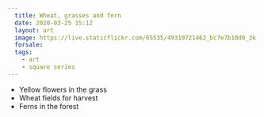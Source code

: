 ```yaml
---
  title: Wheat, grasses and fern
  date: 2020-03-25 15:12
  layout: art
  image: https://live.staticflickr.com/65535/49310721462_bc7e7b10d0_3k.jpg
  forsale:
  tags:
    - art
    - square series
---
```

- Yellow flowers in the grass
- Wheat fields for harvest
- Ferns in the forest
